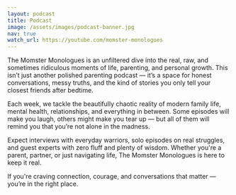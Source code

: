 ```yaml
---
layout: podcast
title: Podcast
image: /assets/images/podcast-banner.jpg
nav: true
watch_url: https://youtube.com/momster-monologues
---
```

The Momster Monologues is an unfiltered dive into the real, raw, and sometimes ridiculous moments of life, parenting, and personal growth. This isn’t just another polished parenting podcast — it’s a space for honest conversations, messy truths, and the kind of stories you only tell your closest friends after bedtime.

Each week, we tackle the beautifully chaotic reality of modern family life, mental health, relationships, and everything in between. Some episodes will make you laugh, others might make you tear up — but all of them will remind you that you’re not alone in the madness.

Expect interviews with everyday warriors, solo episodes on real struggles, and guest experts with zero fluff and plenty of wisdom. Whether you're a parent, partner, or just navigating life, The Momster Monologues is here to keep it real.

If you're craving connection, courage, and conversations that matter — you’re in the right place.
